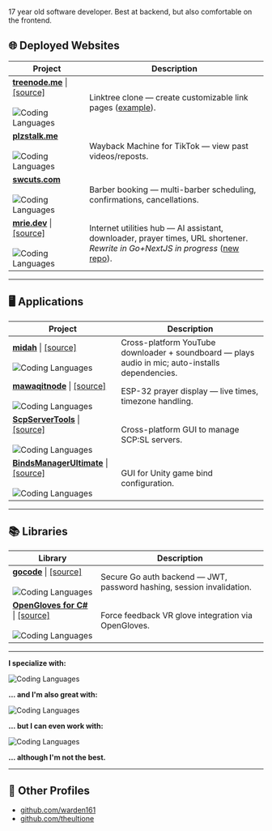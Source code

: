 17 year old software developer. Best at backend, but also comfortable on the frontend.
## 🌐 Deployed Websites

| Project | Description |
|---------|-------------|
| **[treenode.me](https://treenode.me)** \| [[source]](https://github.com/akramboussanni/treenode)<br><br>![Coding Languages](https://skills-icons.vercel.app/api/icons?i=go,ts,nextjs) | Linktree clone — create customizable link pages ([example](https://treenode.me/kimo)). |
| **[plzstalk.me](https://plzstalk.me)**<br><br>![Coding Languages](https://skills-icons.vercel.app/api/icons?i=go,ts,nextjs,playwright) | Wayback Machine for TikTok — view past videos/reposts. |
| **[swcuts.com](https://swcuts.com)**<br><br>![Coding Languages](https://skills-icons.vercel.app/api/icons?i=go,ts,nextjs) | Barber booking — multi-barber scheduling, confirmations, cancellations. |
| **[mrie.dev](https://mrie.dev)** \| [[source]](https://github.com/akramboussanni/mrie/)<br><br>![Coding Languages](https://skills-icons.vercel.app/api/icons?i=csharp,blazor) | Internet utilities hub — AI assistant, downloader, prayer times, URL shortener.<br>_Rewrite in Go+NextJS in progress_ ([new repo](https://github.com/akramboussanni/mrie/tree/rewrite)). |

---

## 🖥 Applications
| Project | Description |
|---------|-------------|
| **[midah](https://github.com/akramboussanni/midah)** \| [[source]](https://github.com/akramboussanni/midah)<br><br>![Coding Languages](https://skills-icons.vercel.app/api/icons?i=rust,tauri,ts,vue) | Cross-platform YouTube downloader + soundboard — plays audio in mic; auto-installs dependencies. |
| **[mawaqitnode](https://github.com/akramboussanni/mawaqitnode)** \| [[source]](https://github.com/akramboussanni/mawaqitnode)<br><br>![Coding Languages](https://skills-icons.vercel.app/api/icons?i=cpp,platformio) | ESP-32 prayer display — live times, timezone handling. |
| **[ScpServerTools](https://github.com/warden161/ScpServerTools)** \| [[source]](https://github.com/warden161/ScpServerTools)<br><br>![Coding Languages](https://skills-icons.vercel.app/api/icons?i=csharp) | Cross-platform GUI to manage SCP:SL servers. |
| **[BindsManagerUltimate](https://github.com/TheUltiOne/BindsManagerUltimate)** \| [[source]](https://github.com/TheUltiOne/BindsManagerUltimate)<br><br>![Coding Languages](https://skills-icons.vercel.app/api/icons?i=csharp) | GUI for Unity game bind configuration. |

---

## 📚 Libraries

| Library | Description |
|---------|-------------|
| **[gocode](https://github.com/akramboussanni/gocode)** \| [[source]](https://github.com/akramboussanni/gocode)<br><br>![Coding Languages](https://skills-icons.vercel.app/api/icons?i=go,postgresql) | Secure Go auth backend — JWT, password hashing, session invalidation. |
| **[OpenGloves for C#](https://github.com/TheUltiOne/OpenGloves-Unity)** \| [[source]](https://github.com/TheUltiOne/OpenGloves-Unity)<br><br>![Coding Languages](https://skills-icons.vercel.app/api/icons?i=csharp,unity) | Force feedback VR glove integration via OpenGloves. |

---

**I specialize with:**

![Coding Languages](https://skills-icons.vercel.app/api/icons?i=csharp,go)

**... and I'm also great with:**

![Coding Languages](https://skills-icons.vercel.app/api/icons?i=rust,ts,java,cpp,python,robloxstudio)

**... but I can even work with:** 

![Coding Languages](https://skills-icons.vercel.app/api/icons?i=swift,flutter,ruby)

**... although I'm not the best.**

---


## 🔗 Other Profiles
- [github.com/warden161](https://github.com/warden161)  
- [github.com/theultione](https://github.com/theultione)  

